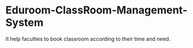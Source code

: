 # Eduroom-ClassRoom-Management-System
It help faculties to book classroom according to their time and need.
